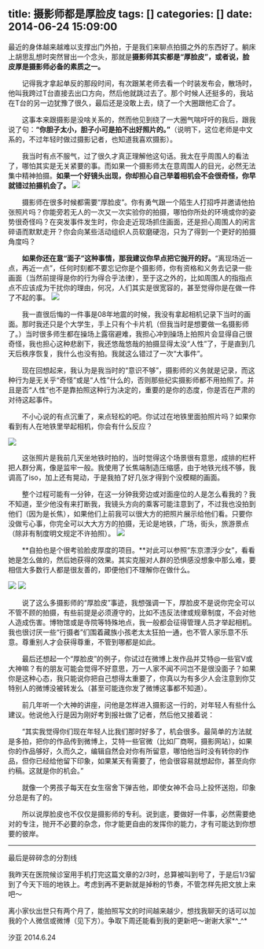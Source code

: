 title: 摄影师都是厚脸皮
tags: []
categories: []
date: 2014-06-24 15:09:00
---
最近的身体越来越难以支撑出门外拍，于是我们来聊点拍摄之外的东西好了。躺床上胡思乱想时突然冒出一个念头，那就是**摄影师其实都是“厚脸皮”，或者说，脸皮厚是摄影师必备的素质之一。**

　　记得我才拿起单反的那段时间，有次跟某老师去看一个时装发布会，散场时，他叫我跨过T台直接去出口方向，然后他就跳过去了。那个时候人还挺多的，我站在T台的另一边犹豫了很久，最后还是没敢上去，绕了一个大圈跟他汇合了。

　　这事本来跟摄影是没啥关系的，然而他见到绕了一大圈气喘吁吁的我后，跟我说了句：**“你胆子太小，胆子小可是拍不出好照片的。”**（说明下，这位老师是中文系的，不过年轻时做过摄影记者，也知道我喜欢摄影）。

　　我当时有点不服气，过了很久才真正理解他这句话。我太在乎周围人的看法了，哪怕其实是无关紧要的事。而如果一个摄影师太在意周围人的目光，必然无法集中精神拍摄。**如果一个好镜头出现，你却担心自己举着相机会不会很奇怪，你早就错过拍摄机会了。**
![](http://mmbiz.qlogo.cn/mmbiz/xBmfrfspdryiaDYa0EVewWicb0pcRcXWc7ULZQXbiciaskGE9ic5R3ib2vZzV0Rtdib0wLpP5uZPq8XP8wtddrNbG5WzA/0)


　　摄影师在很多时候都需要“厚脸皮”。你有勇气跟一个陌生人打招呼并邀请他拍张照片吗？你能旁若无人的一次又一次实验你的拍摄，哪怕你所处的环境或你的姿势很奇怪吗？在突发事件发生时，你会走近现场抓住画面，还是担心周围人的闲言碎语而默默走开？你会向某些活动组织人员软磨硬泡，只为了得到一个更好的拍摄角度吗？

　　**如果你还在意“面子”这种事情，那我建议你早点把它抛开的好。**“离现场近一点，再近一点”，任何时刻都不要忘记你是个摄影师，你有资格和义务去记录一些画面（当然前提得是你的行为得合乎法律），至于这之外的，比如周围人的指指点点不应该成为干扰你的理由，何况，人们其实是很宽容的，甚至觉得你是在做一件了不起的事。
![](http://mmbiz.qlogo.cn/mmbiz/xBmfrfspdryiaDYa0EVewWicb0pcRcXWc7Hyuiag9MJu3twTzxicsedj0tCdPTMtYeZQLI7MfSPkGozdnlibRCMbEww/0)


　　我一直很后悔的一件事是08年地震的时候，我没有拿起相机记录下当时的画面。那时我还只是个大学生，手上只有个卡片机（但我当时是想要做一名摄影师了。）当时很多师生都在操场上露宿避难，我担心冲到操场上拍照片会显得自己很奇怪，我也担心这种悲剧下，我还悠哉悠哉的拍摄显得太没“人性”了，于是直到几天后秩序恢复，我什么也没有拍。我就这么错过了一次“大事件”。

　　现在回想起来，我认为是我当时的“意识不够”，摄影师的义务就是记录，而这种行为是无关乎“奇怪”或是“人性”什么的，否则那些纪实摄影师都不用拍照了。并且是否“人性”也不是靠拍照这种行为决定的，重要的是你的态度，你是否在严肃的对待这起事件。

　　不小心说的有点沉重了，来点轻松的吧。你试过在地铁里面拍照片吗？如果你看到有人在地铁里举起相机，你会有什么反应？

![](http://mmbiz.qlogo.cn/mmbiz/xBmfrfspdryiaDYa0EVewWicb0pcRcXWc7UFT6Z8ibKMdq1195W1fTtlwXjOK4fzEGCxYfQtRyo0jdfd6E8t0wG1w/0)

　　这张照片是我前几天坐地铁时拍的，当时觉得这个场景很有意思，成排的栏杆把人群分离，像是监牢一般。我使用了长焦端制造压缩感，由于地铁光线不够，我调高了iso，加上还有晃动，于是我拍了好几张才得到个没模糊的画面。

　　整个过程可能有一分钟，在这一分钟我旁边或对面座位的人是怎么看我的？我不知道，至少他没有来打断我，我镜头方向的乘客可能注意到了，不过我也没拍到他们（因为是长焦），如果他们上前我可以很大方的把照片展示给他们看。只要你没做亏心事，你完全可以大大方方的拍摄，无论是地铁，广场，街头，旅游景点（除非有制度明文规定不许拍照）。
![](http://mmbiz.qlogo.cn/mmbiz/xBmfrfspdryiaDYa0EVewWicb0pcRcXWc77BywF8hKOLwA3oMjgPnTPFR2OUYoOxrWu3hIwUruQjiaJia4nWgBY65Q/0)


　　**自拍也是个很考验脸皮厚度的项目。**对此可以参照“东京漂浮少女”，看看她是怎么做的，然后她获得的效果。其实克服对人群的恐惧感没想象中那么难，要相信大多数行人都是很友善的，即便他们不理解你在做什么。

![](http://mmbiz.qlogo.cn/mmbiz/xBmfrfspdryiaDYa0EVewWicb0pcRcXWc7owX5M7M7YonJtEBsbB9nQLATLtYlaG6Qc48OJp3GOQ1AUDaicHvso2g/0)
![](http://mmbiz.qlogo.cn/mmbiz/xBmfrfspdryiaDYa0EVewWicb0pcRcXWc7byA2Tp0ZxFibxVWee3WBjS6d1R7TJE2iacM7skUHEMBaPly3jYnXFYjA/0)



　　说了这么多摄影师的“厚脸皮”事迹，我想强调一下，厚脸皮不是说你完全可以不管不顾的拍摄，有些前提是必须遵守的，比如不违反法律或规章制度，不会对他人造成伤害。博物馆或是寺院等特殊地点，我一般都会征得管理人员才举起相机。我也很讨厌一些“行摄者”们围着藏族小孩老太太狂拍一通，也不管人家乐意不乐意。尊重别人才会获得尊重，不管到哪都是如此。

　　最后还想起一个“厚脸皮”的例子，你试过在微博上发作品并艾特@一些官V或大神嘛？有的朋友可能会觉得不好意思，万一人家不闻不问岂不是很没面子？如果你是这种心态，我只能说你把自己想得太重要了，你真以为有多少人会注意到你艾特别人的微博没被转发么（甚至可能连你发了微博这事都不知道）。

　　前几年听一个大神的讲座，问他是怎样进入摄影这一行的，对年轻人有些什么建议。他说他入行是因为刚好考到报社做了记者，然后他又接着说：

> 
　　“其实我觉得你们现在年轻人比我们那时好多了，机会很多。最简单的方法就是多拍，把你的作品传到微博上，艾特一些官微（比如厂商啊，摄影网站），如果你的作品够好，久而久之，编辑自然会对你有所留意，哪怕他当时没有转你的作品，但你已经给他留下印象，如果某天有需要了，他会很容易就想起你，甚至向你约稿。这就是你的机会。”

　　就像一个男孩子每天在女生宿舍下弹吉他，即使女神不会马上投怀送抱，印象分总是有了的。

　　所以说厚脸皮也不仅仅是摄影师的专利。说到底，要做好一件事，必然需要绝对的专注，抛开不必要的杂念，你才能更自由的发挥你的能力，才有可能达到你想要的彼岸。

--------------
最后是碎碎念的分割线

我昨天在医院候诊室用手机打完这篇文章的2/3时，总算被叫到号了，于是后1/3留到了今天下班的地铁上。考虑到再不更新就是掉粉的节奏，不管怎样先把文放上来吧～

离小家伙出世只有两个月了，能拍照写文的时间越来越少，想找我聊天的话可以加我的个人微信或微博（见下方）。争取下周还能看到我的更新吧～谢谢大家*^_^*

汐亚
2014.6.24